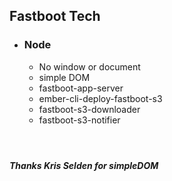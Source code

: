 ##  Fastboot Tech

- ### Node
  - No window or document
  - simple DOM
  - fastboot-app-server
  - ember-cli-deploy-fastboot-s3
  - fastboot-s3-downloader
  - fastboot-s3-notifier

#### &nbsp;
##### Thanks Kris Selden for simpleDOM

